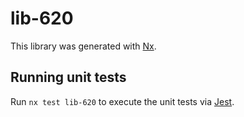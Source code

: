 # lib-620

This library was generated with [Nx](https://nx.dev).

## Running unit tests

Run `nx test lib-620` to execute the unit tests via [Jest](https://jestjs.io).
